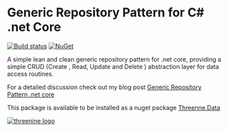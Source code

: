 # Generic Repository Pattern for C#  .net Core

[![Build status](https://ci.appveyor.com/api/projects/status/6ob8lbutfecvi5n3/branch/master?svg=true)](https://ci.appveyor.com/project/garywoodfine/genericrepository/branch/master) [![NuGet](http://img.shields.io/nuget/v/Threenine.Data.svg)](https://www.nuget.org/packages/Threenine.Data/)

A simple lean and clean generic repository pattern for .net core, providing a simple CRUD (Create , Read, Update and Delete ) abstraction layer for data access routines.



For a detailed discussion check out my blog post  [Generic Repository Pattern .net core](https://garywoodfine.com/generic-repository-pattern-net-core/)

This package is available to be installed as a nuget package [Threenne.Data](https://www.nuget.org/packages/Threenine.Data/)


[![threenine logo](https://threenine.co.uk/wp-content/uploads/2016/12/threenine_footer.png)](https://threenine.co.uk/)